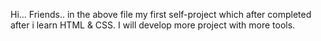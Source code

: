 Hi... Friends.. in the above file my first self-project which after completed after i learn HTML & CSS. I will develop more project with more tools.
